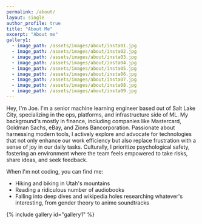 ```yaml
---
permalink: /about/
layout: single
author_profile: true
title: "About Me"
excerpt: "About me"
gallery1:
  - image_path: /assets/images/about/insta01.jpg
  - image_path: /assets/images/about/insta02.jpg
  - image_path: /assets/images/about/insta03.jpg
  - image_path: /assets/images/about/insta04.jpg
  - image_path: /assets/images/about/insta05.jpg
  - image_path: /assets/images/about/insta06.jpg
  - image_path: /assets/images/about/insta07.jpg
  - image_path: /assets/images/about/insta08.jpg
  - image_path: /assets/images/about/insta09.jpg
---
```


Hey, I'm Joe. I'm a senior machine learning engineer based out of Salt Lake City, specializing in the ops, platforms, and infrastructure side of ML. My background's mostly in finance, including companies like Mastercard, Goldman Sachs, eBay, and Zions Bancorporation. Passionate about harnessing modern tools, I actively explore and advocate for technologies that not only enhance our work efficiency but also replace frustration with a sense of joy in our daily tasks. Culturally, I prioritize psychological safety, fostering an environment where the team feels empowered to take risks, share ideas, and seek feedback. 

When I'm not coding, you can find me:
* Hiking and biking in Utah's mountains 
* Reading a ridiculous number of audiobooks 
* Falling into deep dives and wikipedia holes researching whatever's interesting, from gender theory to anime soundtracks

{% include gallery id="gallery1" %}
